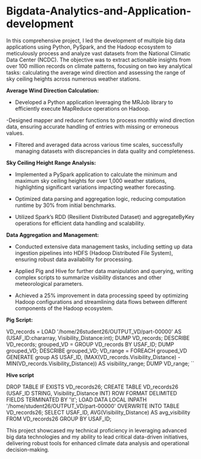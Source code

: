 # Bigdata-Analytics-and-Application-development

In this comprehensive project, I led the development of multiple big data applications using Python, PySpark, and the Hadoop ecosystem to meticulously process and analyze vast datasets from the National Climatic Data Center (NCDC). The objective was to extract actionable insights from over 100 million records on climate patterns, focusing on two key analytical tasks: calculating the average wind direction and assessing the range of sky ceiling heights across numerous weather stations.

**Average Wind Direction Calculation:**

- Developed a Python application leveraging the MRJob library to efficiently execute MapReduce operations on Hadoop.
 
-Designed mapper and reducer functions to process monthly wind direction data, ensuring accurate handling of entries with missing or erroneous values.

- Filtered and averaged data across various time scales, successfully managing datasets with discrepancies in data quality and completeness.

**Sky Ceiling Height Range Analysis:**

- Implemented a PySpark application to calculate the minimum and maximum sky ceiling heights for over 1,000 weather stations, highlighting significant variations impacting weather forecasting.

- Optimized data parsing and aggregation logic, reducing computation runtime by 30% from initial benchmarks.

- Utilized Spark’s RDD (Resilient Distributed Dataset) and aggregateByKey operations for efficient data handling and scalability.

**Data Aggregation and Management:**

- Conducted extensive data management tasks, including setting up data ingestion pipelines into HDFS (Hadoop Distributed File System), ensuring robust data availability for processing.

- Applied Pig and Hive for further data manipulation and querying, writing complex scripts to summarize visibility distances and other meteorological parameters.

- Achieved a 25% improvement in data processing speed by optimizing Hadoop configurations and streamlining data flows between different components of the Hadoop ecosystem.

**Pig Script:**

VD_records = LOAD '/home/26student26/OUTPUT_VD/part-00000' AS (USAF_ID:chararray, Visibility_Distance:int);
DUMP VD_records;
DESCRIBE VD_records;
grouped_VD = GROUP VD_records BY USAF_ID;
DUMP grouped_VD;
DESCRIBE grouped_VD;
VD_range = FOREACH grouped_VD GENERATE group AS USAF_ID, (MAX(VD_records.Visibility_Distance) - MIN(VD_records.Visibility_Distance)) AS visibility_range;
DUMP VD_range;
``

**Hive script**

DROP TABLE IF EXISTS VD_records26;
CREATE TABLE VD_records26 (USAF_ID STRING, Visibility_Distance INT) ROW FORMAT DELIMITED FIELDS TERMINATED BY '\t';
LOAD DATA LOCAL INPATH '/home/student26/OUTPUT_VD/part-00000' OVERWRITE INTO TABLE VD_records26;
SELECT USAF_ID, AVG(Visibility_Distance) AS avg_visibility FROM VD_records26 GROUP BY USAF_ID;

This project showcased my technical proficiency in leveraging advanced big data technologies and my ability to lead critical data-driven initiatives, delivering robust tools for enhanced climate data analysis and operational decision-making.
